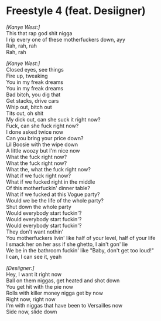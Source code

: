 # Freestyle 4 (feat. Desiigner)

_[Kanye West:]_  
This that rap god shit nigga  
I rip every one of these motherfuckers down, ayy  
Rah, rah, rah  
Rah, rah  

_[Kanye West:]_  
Closed eyes, see things  
Fire up, tweaking  
You in my freak dreams  
You in my freak dreams  
Bad bitch, you dig that  
Get stacks, drive cars  
Whip out, bitch out  
Tits out, oh shit  
My dick out, can she suck it right now?  
Fuck, can she fuck right now?  
I done asked twice now  
Can you bring your price down?  
Lil Boosie with the wipe down  
A little woozy but I'm nice now  
What the fuck right now?  
What the fuck right now?  
What the, what the fuck right now?  
What if we fuck right now?  
What if we fucked right in the middle  
Of this motherfuckin' dinner table?  
What if we fucked at this Vogue party?  
Would we be the life of the whole party?  
Shut down the whole party  
Would everybody start fuckin'?  
Would everybody start fuckin'?  
Would everybody start fuckin'?  
They don't want nothin'  
You motherfuckers livin' like half of your level, half of your life  
I smack her on her ass if she ghetto, I ain't gon' lie  
We be in the bathroom fuckin' like "Baby, don't get too loud!"  
I can, I can see it, yeah  

_[Desiigner:]_  
Hey, I want it right now  
Ball on them niggas, get heated and shot down  
You get hit with the pie now  
Rolls with killer money nigga get by now  
Right now, right now  
I'm with niggas that have been to Versailles now  
Side now, slide down
